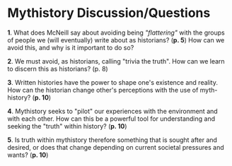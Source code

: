 # **Mythistory Discussion/Questions**
**1**. What does McNeill say about avoiding being *"flattering"* with the groups of people we (will eventually) write about as historians? (**p. 5**) How can we avoid this, and why is it important to do so? 

**2**. We must avoid, as historians, calling "trivia the truth". How can we learn to discern this as historians? (p. 8)

**3**. Written histories have the power to shape one's existence and reality. How can the historian change other's perceptions with the use of myth-history? (**p. 10**) 

**4**. Mythistory seeks to "pilot" our experiences with the environment and with each other. How can this be a powerful tool for understanding and seeking the "truth" within history? (**p. 10**)

**5**. Is truth within mythistory therefore something that is sought after and desired, or does that change depending on current societal pressures and wants? (**p. 10**) 



